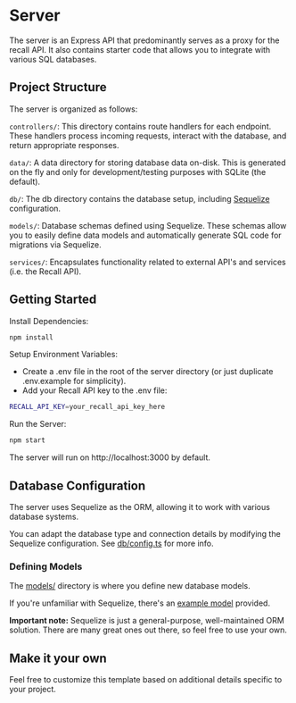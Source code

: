 # Server

The server is an Express API that predominantly serves as a proxy for the recall API. It also contains starter code that allows you to integrate with various SQL databases.

## Project Structure
The server is organized as follows:

`controllers/`: This directory contains route handlers for each endpoint. These handlers process incoming requests, interact with the database, and return appropriate responses.

`data/`: A data directory for storing database data on-disk. This is generated on the fly and only for development/testing purposes with SQLite (the default).

`db/`: The db directory contains the database setup, including [Sequelize](https://sequelize.org/api/v6/identifiers) configuration. 

`models/`: Database schemas defined using Sequelize. These schemas allow you to easily define data models and automatically generate SQL code for migrations via Sequelize.

`services/`: Encapsulates functionality related to external API's and services (i.e. the Recall API). 

## Getting Started

Install Dependencies:

```bash
npm install
```

Setup Environment Variables:
- Create a .env file in the root of the server directory (or just duplicate .env.example for simplicity).
- Add your Recall API key to the .env file:
```bash
RECALL_API_KEY=your_recall_api_key_here
```

Run the Server:
```bash
npm start
```

The server will run on http://localhost:3000 by default.

## Database Configuration

The server uses Sequelize as the ORM, allowing it to work with various database systems. 

You can adapt the database type and connection details by modifying the Sequelize configuration. See [db/config.ts](/server/db/config.ts) for more info.

### Defining Models
The [models/](/server/models/) directory is where you define new database models.

If you're unfamiliar with Sequelize, there's an [example model](/server/models/meeting.ts) provided.

**Important note:** Sequelize is just a general-purpose, well-maintained ORM solution. There are many great ones out there, so feel free to use your own.

## Make it your own

Feel free to customize this template based on additional details specific to your project.
